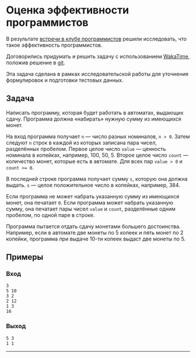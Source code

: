 # Оценка эффективности программистов

В результате [встречи в клубе программистов](http://prog.msk.ru/2018/08/23/team-leading-2/) решили
исследовать, что такое эффективность программистов.

Договорились придумать и решить задачу с использованием [WakaTime](https://wakatime.com/dashboard),
положив решение в [git](https://git-scm.com/).

Эта задача сделана в рамках исследовательской работы для уточнения формулировок и подготовки тестовых данных.

## Задача

Написать программу, которая будет работать в автоматах, выдающих сдачу. Программа должна &laquo;набирать&raquo;
нужную сумму из имеющихся монет.

На вход программа получает `n`&nbsp;&mdash; число разных номиналов, `n > 0`. Затем следуют `n` строк в каждой
из которых записана пара чисел, разделённых пробелом. Первое целое число `value`&nbsp;&mdash; ценность номинала
в копейках, например, 100, 50, 5. Второе целое число `count`&nbsp;&mdash; количество монет, которые есть в автомате.
Для всех пар `value > 0` и `count >= 0`.

В последней строке программа получает сумму `s`, которую она должна выдать. `s`&nbsp;&mdash; целое положительное
число в копейках, например, 384.

Если программа не может набрать указанную сумму из имеющихся монет, она печатает `0`.
Если программа может набрать указанную сумму, она печатает пары чисел `value` и `count`, разделённые одним пробелом,
по одной паре в строке.

Программа пытается отдать сдачу монетами большего достоинства. Например, если в автомате две монеты по 5 копеек
и пять монет по 2 копейки, программа при выдаче 10-ти копеек выдаст две монеты по 5.

## Примеры

### Вход

```
3
5 10
3 2
2 12
1 3
16
```

### Выход

```
5 3
1 1
```

---

